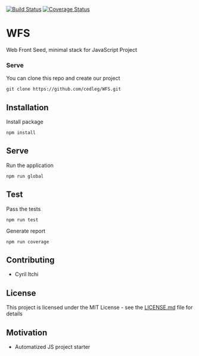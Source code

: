 [![Build Status](https://travis-ci.org/cedleg/WFS.svg?branch=master)](https://travis-ci.org/cedleg/WFS)
[![Coverage Status](https://coveralls.io/repos/github/cedleg/WFS/badge.svg?branch=master)](https://coveralls.io/github/cedleg/WFS?branch=master)
# WFS

Web Front Seed, minimal stack for JavaScript Project

### Serve

You can clone this repo and create our project
```
git clone https://github.com/cedleg/WFS.git
```

## Installation
Install package
```
npm install
```
## Serve
Run the application
```
npm run global
```
## Test
Pass the tests
```
npm run test
```
Generate report
```
npm run coverage
```

## Contributing

* Cyril Itchi

## License

This project is licensed under the MIT License - see the [LICENSE.md](LICENSE.md) file for details

## Motivation

* Automatized JS project starter
